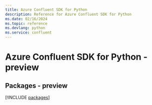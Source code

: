 ```yaml
---
title: Azure Confluent SDK for Python
description: Reference for Azure Confluent SDK for Python
ms.date: 02/16/2024
ms.topic: reference
ms.devlang: python
ms.service: confluent
---
```

# Azure Confluent SDK for Python - preview
## Packages - preview
[!INCLUDE [packages](confluent-index.md)]